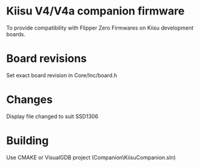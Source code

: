 # Kiisu V4/V4a companion firmware

To provide compatibility with Flipper Zero Firmwares on Kiisu development boards.

# Board revisions

Set exact board revision in Core/Inc/board.h

# Changes

Display file changed to suit SSD1306

# Building

Use CMAKE or VisualGDB project (Companion\KiisuCompanion.sln)